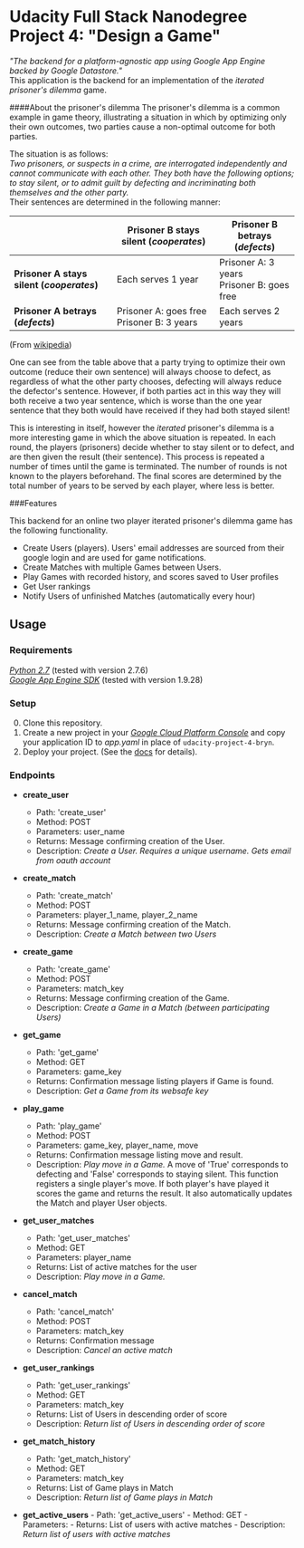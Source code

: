 # Udacity Full Stack Nanodegree Project 4: "Design a Game" 
*"The backend for a platform-agnostic app using Google App Engine backed by Google Datastore."*  
This application is the backend for an implementation of the *iterated prisoner's dilemma* game.

####About the prisoner's dilemma
The prisoner's dilemma is a common example in game theory, illustrating a situation in which by optimizing only their own outcomes, two parties cause a non-optimal outcome for both parties.

The situation is as follows:  
*Two prisoners, or suspects in a crime, are interrogated independently and cannot communicate with each other.  They both have the following options; to stay silent, or to admit guilt by defecting and incriminating both themselves and the other party.*  
Their sentences are determined in the following manner:  

||Prisoner B stays silent (<i>cooperates</i>)|Prisoner B betrays (<i>defects</i>)
|---|---|---|
|<b>Prisoner A stays silent (<i>cooperates</i>)</b>|Each serves 1 year|Prisoner A: 3 years<br>Prisoner B: goes free
|<b>Prisoner A betrays (<i>defects</i>)</b>|Prisoner A: goes free<br>Prisoner B: 3 years|Each serves 2 years

(From [wikipedia](https://en.wikipedia.org/wiki/Prisoner%27s_dilemma))

One can see from the table above that a party trying to optimize their own outcome (reduce their own sentence) will always choose to defect, as regardless of what the other party chooses, defecting will always reduce the defector's sentence.  However, if both parties act in this way they will both receive a two year sentence, which is worse than the one year sentence that they both would have received if they had both stayed silent!

This is interesting in itself, however the *iterated* prisoner's dilemma is a more interesting game in which the above situation is repeated.  In each round, the players (prisoners) decide whether to stay silent or to defect, and are then given the result (their sentence).  This process is repeated a number of times until the game is terminated.  The number of rounds is not known to the players beforehand.  The final scores are determined by the total number of years to be served by each player, where less is better.

###Features  

This backend for an online two player iterated prisoner's dilemma game has the following functionality.

- Create Users (players).  Users' email addresses are sourced from their google login and are used for game notifications.
- Create Matches with multiple Games between Users.
- Play Games with recorded history, and scores saved to User profiles
- Get User rankings
- Notify Users of unfinished Matches (automatically every hour)

## Usage
### Requirements
*[Python 2.7](https://www.python.org/downloads/)* (tested with version 2.7.6)  
*[Google App Engine SDK](https://cloud.google.com/appengine/downloads)* (tested with version 1.9.28)  

### Setup
0. Clone this repository.
1. Create a new project in your *[Google Cloud Platform Console](https://console.cloud.google.com/)* and copy your application ID to *app.yaml* in place of `udacity-project-4-bryn`.
2. Deploy your project. (See the [docs](https://cloud.google.com/appengine/docs/python/) for details).

### Endpoints
 - **create_user**
    - Path: 'create_user'
    - Method: POST
    - Parameters: user_name
    - Returns: Message confirming creation of the User.
    - Description: *Create a User. Requires a unique username. Gets email from oauth account*

 - **create_match**
    - Path: 'create_match'
    - Method: POST
    - Parameters: player_1_name, player_2_name
    - Returns: Message confirming creation of the Match.
    - Description: *Create a Match between two Users*

 - **create_game**
    - Path: 'create_game'
    - Method: POST
    - Parameters: match_key
    - Returns: Message confirming creation of the Game.
    - Description: *Create a Game in a Match (between participating Users)*

 - **get_game**
    - Path: 'get_game'
    - Method: GET
    - Parameters: game_key
    - Returns: Confirmation message listing players if Game is found.
    - Description: *Get a Game from its websafe key*
    
 - **play_game**
    - Path: 'play_game'
    - Method: POST
    - Parameters: game_key, player_name, move
    - Returns: Confirmation message listing move and result.
    - Description: *Play move in a Game.* A move of 'True' corresponds to defecting and 'False' corresponds to staying silent. This function registers a single player's move. If both player's have played it scores the game and returns the result.  It also automatically updates the Match and player User objects.
    
 - **get_user_matches**
    - Path: 'get_user_matches'
    - Method: GET
    - Parameters: player_name
    - Returns: List of active matches for the user
    - Description: *Play move in a Game.*

 - **cancel_match**
    - Path: 'cancel_match'
    - Method: POST
    - Parameters: match_key
    - Returns: Confirmation message
    - Description: *Cancel an active match*
 
 - **get_user_rankings**
    - Path: 'get_user_rankings'
    - Method: GET
    - Parameters: match_key
    - Returns: List of Users in descending order of score
    - Description: *Return list of Users in descending order of score*
    
  - **get_match_history**
    - Path: 'get_match_history'
    - Method: GET
    - Parameters: match_key
    - Returns: List of Game plays in Match
    - Description: *Return list of Game plays in Match*
    
   - **get_active_users**
    - Path: 'get_active_users'
    - Method: GET
    - Parameters: 
    - Returns: List of users with active matches
    - Description: *Return list of users with active matches*